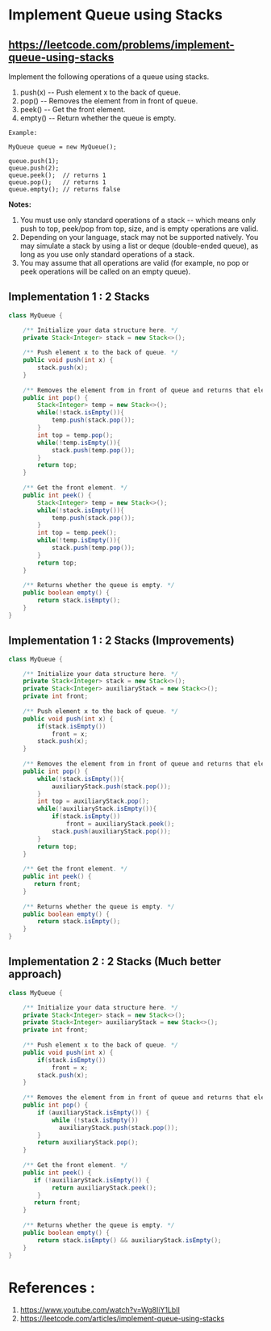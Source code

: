 # Implement Queue using Stacks
## https://leetcode.com/problems/implement-queue-using-stacks

Implement the following operations of a queue using stacks.

1. push(x) -- Push element x to the back of queue.
2. pop() -- Removes the element from in front of queue.
3. peek() -- Get the front element.
4. empty() -- Return whether the queue is empty.

```
Example:

MyQueue queue = new MyQueue();

queue.push(1);
queue.push(2);  
queue.peek();  // returns 1
queue.pop();   // returns 1
queue.empty(); // returns false
```
**Notes:**

1. You must use only standard operations of a stack -- which means only push to top, peek/pop from top, size, and is empty operations are valid.
2. Depending on your language, stack may not be supported natively. You may simulate a stack by using a list or deque (double-ended queue), as long as you use only standard operations of a stack.
3. You may assume that all operations are valid (for example, no pop or peek operations will be called on an empty queue).

## Implementation 1 : 2 Stacks

```java
class MyQueue {

    /** Initialize your data structure here. */
    private Stack<Integer> stack = new Stack<>();
   
    /** Push element x to the back of queue. */
    public void push(int x) {
        stack.push(x);
    }
    
    /** Removes the element from in front of queue and returns that element. */
    public int pop() {
        Stack<Integer> temp = new Stack<>();
        while(!stack.isEmpty()){
            temp.push(stack.pop());
        }
        int top = temp.pop();
        while(!temp.isEmpty()){
            stack.push(temp.pop());
        }
        return top;
    }
    
    /** Get the front element. */
    public int peek() {
        Stack<Integer> temp = new Stack<>();
        while(!stack.isEmpty()){
            temp.push(stack.pop());
        }
        int top = temp.peek();
        while(!temp.isEmpty()){
            stack.push(temp.pop());
        }
        return top;
    }
    
    /** Returns whether the queue is empty. */
    public boolean empty() {
        return stack.isEmpty();
    }
}
```
## Implementation 1 : 2 Stacks (Improvements)
```java
class MyQueue {

    /** Initialize your data structure here. */
    private Stack<Integer> stack = new Stack<>();
    private Stack<Integer> auxiliaryStack = new Stack<>();
    private int front;
    
    /** Push element x to the back of queue. */
    public void push(int x) {
        if(stack.isEmpty())
            front = x;
        stack.push(x);
    }
    
    /** Removes the element from in front of queue and returns that element. */
    public int pop() {
        while(!stack.isEmpty()){
            auxiliaryStack.push(stack.pop());
        }
        int top = auxiliaryStack.pop();
        while(!auxiliaryStack.isEmpty()){ 
            if(stack.isEmpty())
                front = auxiliaryStack.peek();
            stack.push(auxiliaryStack.pop());
        }
        return top;
    }
    
    /** Get the front element. */
    public int peek() {
       return front;
    }
    
    /** Returns whether the queue is empty. */
    public boolean empty() {
        return stack.isEmpty();
    }
}
```

## Implementation 2 : 2 Stacks (Much better approach)
```java
class MyQueue {

    /** Initialize your data structure here. */
    private Stack<Integer> stack = new Stack<>();
    private Stack<Integer> auxiliaryStack = new Stack<>();
    private int front;
    
    /** Push element x to the back of queue. */
    public void push(int x) {
        if(stack.isEmpty())
            front = x;
        stack.push(x);
    }
    
    /** Removes the element from in front of queue and returns that element. */
    public int pop() {
        if (auxiliaryStack.isEmpty()) {
            while (!stack.isEmpty())
              auxiliaryStack.push(stack.pop());
        }
        return auxiliaryStack.pop();  
    }
    
    /** Get the front element. */
    public int peek() {
       if (!auxiliaryStack.isEmpty()) {
            return auxiliaryStack.peek();
        }
       return front;
    }
    
    /** Returns whether the queue is empty. */
    public boolean empty() {
        return stack.isEmpty() && auxiliaryStack.isEmpty();
    }
}

```

# References :
1. https://www.youtube.com/watch?v=Wg8IiY1LbII
2. https://leetcode.com/articles/implement-queue-using-stacks

